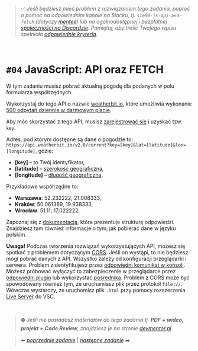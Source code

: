 > :white_check_mark: _Jeśli będziesz mieć problem z rozwiązaniem tego zadania, poproś o pomoc na odpowiednim kanale na Slacku, tj. `s1e09-js-api-and-fetch` (dotyczy [mentee](https://devmentor.pl/mentoring-javascript/)) lub na ogólnodostępnej i bezpłatnej [społeczności na Discordzie](https://devmentor.pl/discord). Pamiętaj, aby treść Twojego wpisu spełniała [odpowiednie kryteria](https://devmentor.pl/jak-prosic-o-pomoc/)._

&nbsp;

# `#04` JavaScript: API oraz FETCH

W tym zadaniu musisz pobrać aktualną pogodę dla podanych w polu formularza współrzędnych.

Wykorzystaj do tego API o nazwie [weatherbit.io](https://www.weatherbit.io/), które umożliwia wykonanie [500 odpytań dziennie w darmowym planie](https://www.weatherbit.io/pricing#standard).

Aby móc skorzystać z tego API, musisz [zarejestrować się](https://www.weatherbit.io/account/create) i uzyskać tzw. `key`.

Adres, pod którym dostępne są dane o pogodzie to: `https://api.weatherbit.io/v2.0/current?key=[key]&lat=[latitude]&lon=[longitude]`, gdzie:

- **[key]** – to Twój identyfikator,
- **[latitude]** – [szerokość geograficzna](https://pl.wikipedia.org/wiki/Szeroko%C5%9B%C4%87_geograficzna),
- **[longitude]** – [długość geograficzna](https://pl.wikipedia.org/wiki/D%C5%82ugo%C5%9B%C4%87_geograficzna).

Przykładowe współrzędne to:

- **Warszawa**: 52.232222, 21.008333,
- **Kraków**: 50.061389, 19.938333,
- **Wrocław**: 51.11, 17.022222.

Zapoznaj się z [dokumentacją](https://www.weatherbit.io/api/weather-current), która prezentuje strukturę odpowiedzi. Znajdziesz tam również informacje o tym, jak pobierać dane w języku polskim.

**Uwaga!** Podczas tworzenia rozwiązań wykorzystujących API, możesz się spotkać z problemem dotyczącym [CORS](https://sekurak.pl/czym-jest-cors-cross-origin-resource-sharing-i-jak-wplywa-na-bezpieczenstwo/). Jeśli on wystąpi, to nie będziesz mógł pobrać danych z API. Wszystko zależy od konfiguracji przeglądarki i serwera. Problem zidentyfikujesz przez [odpowiedni komunikat w konsoli](https://www.google.com/search?q=cors+problem&source=lnms&tbm=isch). Możesz próbować wyłączyć to zabezpieczenie w przeglądarce przez [odpowiedni plugin](https://chrome.google.com/webstore/detail/moesif-orign-cors-changer/digfbfaphojjndkpccljibejjbppifbc) lub wykorzystać [pośrednika](https://github.com/Rob--W/cors-anywhere/).
Problem z CORS może być spowodowany również tym, że uruchamiasz plik przez protokół `file://`. Wówczas wystarczy, że uruchomisz plik `.html` przy pomocy rozszerzenia [Live Server](https://marketplace.visualstudio.com/items?itemName=ritwickdey.LiveServer) do VSC.

&nbsp;

> :no_entry: _Jeśli nie posiadasz materiałów do tego zadania tj. **PDF + wideo, projekt + Code Review**, znajdziesz je na stronie [devmentor.pl](https://devmentor.pl/workshop-js-api-and-fetch/)_

> :arrow_left: [_poprzednie zadanie_](./../03) | [_następne zadanie_](./../05) :arrow_right:
